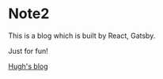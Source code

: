 # Note2

This is a blog which is built by React, Gatsby.

Just for fun!

[Hugh's blog](https://www.hugh.cf)
